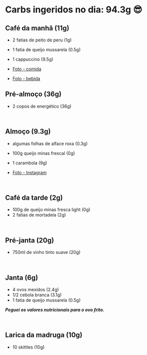 # Carbs ingeridos no dia: 94.3g 😎

## Café da manhã (11g)

- 2 fatias de peito de peru (1g)
- 1 fatia de queijo mussarela (0.5g)
- 1 cappuccino (9.5g)

- [Foto - comida](https://www.instagram.com/p/BlscX6OHDhY/?taken-by=osuissa)
- [Foto - bebida](https://www.instagram.com/p/Blseb-0H7UE/?taken-by=osuissa)

## Pré-almoço (36g)

- 2 copos de energético (36g)

<br>

## Almoço (9.3g)

- algumas folhas de alface roxa (0.3g)
- 100g queijo minas frescal (0g)
- 1 carambola (9g)

- [Foto - Instagram](https://www.instagram.com/p/Bls3HtWHJKi/?taken-by=osuissa)

<br>


## Café da tarde (2g)

- 100g de queijo minas fresca light (0g)
- 2 fatias de mortadela  (2g)

<br>

## Pré-janta (20g)

- 750ml de vinho tinto suave (20g)


<br>

## Janta (6g)

- 4 ovos mexidos (2.4g)
- 1/2 cebola branca (3.1g)
- 1 fatia de queijo mussarela (0.5g)

***Peguei os valores nutricionais para o ovo frito.***

<br>

## Larica da madruga (10g)

- 10 skittles (10g)

